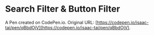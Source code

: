 # Search Filter & Button Filter

A Pen created on CodePen.io. Original URL: [https://codepen.io/isaac-tai/pen/qBbdOjV](https://codepen.io/isaac-tai/pen/qBbdOjV).


